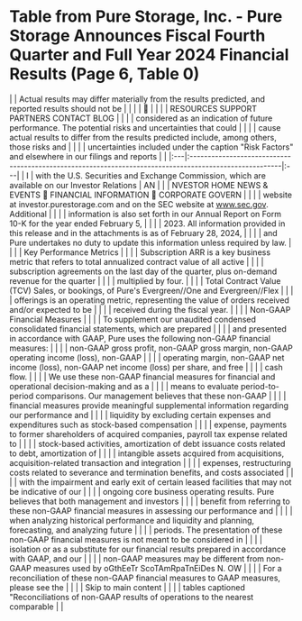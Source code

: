 # Table from Pure Storage, Inc. - Pure Storage Announces Fiscal Fourth Quarter and Full Year 2024 Financial Results (Page 6, Table 0)

|    | Actual results may differ materially from the results predicted, and reported results should not be    |    |
|    |                                                                                                       |    |
|    | RESOURCES SUPPORT PARTNERS CONTACT BLOG                                                                |    |
|    | considered as an indication of future performance. The potential risks and uncertainties that could    |    |
|    | cause actual results to differ from the results predicted include, among others, those risks and       |    |
|    | uncertainties included under the caption "Risk Factors" and elsewhere in our filings and reports       |    |
|:---|:-------------------------------------------------------------------------------------------------------|:---|
| I  | with the U.S. Securities and Exchange Commission, which are available on our Investor Relations        | AN |
|    | NVESTOR HOME NEWS & EVENTS  FINANCIAL INFORMATION  CORPORATE GOVERN                                  |    |
|    | website at investor.purestorage.com and on the SEC website at www.sec.gov. Additional                  |    |
|    | information is also set forth in our Annual Report on Form 10-K for the year ended February 5,         |    |
|    | 2023. All information provided in this release and in the attachments is as of February 28, 2024,      |    |
|    | and Pure undertakes no duty to update this information unless required by law.                         |    |
|    | Key Performance Metrics                                                                                |    |
|    | Subscription ARR is a key business metric that refers to total annualized contract value of all active |    |
|    | subscription agreements on the last day of the quarter, plus on-demand revenue for the quarter         |    |
|    | multiplied by four.                                                                                    |    |
|    | Total Contract Value (TCV) Sales, or bookings, of Pure's Evergreen//One and Evergreen//Flex            |    |
|    | offerings is an operating metric, representing the value of orders received and/or expected to be      |    |
|    | received during the fiscal year.                                                                       |    |
|    | Non-GAAP Financial Measures                                                                            |    |
|    | To supplement our unaudited condensed consolidated financial statements, which are prepared            |    |
|    | and presented in accordance with GAAP, Pure uses the following non-GAAP financial measures:            |    |
|    | non-GAAP gross profit, non-GAAP gross margin, non-GAAP operating income (loss), non-GAAP               |    |
|    | operating margin, non-GAAP net income (loss), non-GAAP net income (loss) per share, and free           |    |
|    | cash flow.                                                                                             |    |
|    | We use these non-GAAP financial measures for financial and operational decision-making and as a        |    |
|    | means to evaluate period-to-period comparisons. Our management believes that these non-GAAP            |    |
|    | financial measures provide meaningful supplemental information regarding our performance and           |    |
|    | liquidity by excluding certain expenses and expenditures such as stock-based compensation              |    |
|    | expense, payments to former shareholders of acquired companies, payroll tax expense related to         |    |
|    | stock-based activities, amortization of debt issuance costs related to debt, amortization of           |    |
|    | intangible assets acquired from acquisitions, acquisition-related transaction and integration          |    |
|    | expenses, restructuring costs related to severance and termination benefits, and costs associated      |    |
|    | with the impairment and early exit of certain leased facilities that may not be indicative of our      |    |
|    | ongoing core business operating results. Pure believes that both management and investors              |    |
|    | benefit from referring to these non-GAAP financial measures in assessing our performance and           |    |
|    | when analyzing historical performance and liquidity and planning, forecasting, and analyzing future    |    |
|    | periods. The presentation of these non-GAAP financial measures is not meant to be considered in        |    |
|    | isolation or as a substitute for our financial results prepared in accordance with GAAP, and our       |    |
|    | non-GAAP measures may be different from non-GAAP measures used by oGthEeTr ScoTAmRpaTnEiDes N. OW      |    |
|    | For a reconciliation of these non-GAAP financial measures to GAAP measures, please see the             |    |
|    | Skip to main content                                                                                   |    |
|    | tables captioned "Reconciliations of non-GAAP results of operations to the nearest comparable          |    |